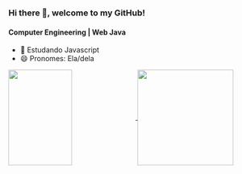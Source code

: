 ### Hi there 👋, welcome to my GitHub!
#### Computer Engineering | Web Java

- 🌱 Estudando Javascript
- 😄 Pronomes: Ela/dela

<a href="https://github.com/anuraghazra/github-readme-stats">
  <img align="center" height="190em" width="50%" src="https://github-readme-stats.vercel.app/api?username=Mileny-Nogueira&show_icons=true&theme=radical" />
</a>
<a href="https://github.com/Mileny-Nogueira/README.md/github-readme-stats">
  <img align="center" height="190em" width"50%" src="https://github-readme-stats.vercel.app/api/top-langs/?username=Mileny-Nogueira&layout=compact&theme=radical" />
</a>
